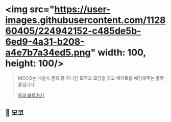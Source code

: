 # <img src="https://user-images.githubusercontent.com/112860405/224942152-c485de5b-6ed9-4a31-b208-a4e7b7a34ed5.png" width: 100, height: 100/>

> MOCO는 개발자 문화 중 하나인 모각코 모임을 찾고 메이트를 매칭해주는 플랫폼입니다.
> 
> [모코 바로가기](https://mo-co.vercel.app/)

## 🔎 모코 





